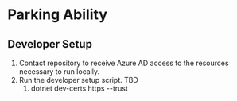 # Parking Ability

## Developer Setup

1. Contact repository to receive Azure AD access to the resources necessary to run locally.
2. Run the developer setup script. TBD
   1. dotnet dev-certs https --trust
